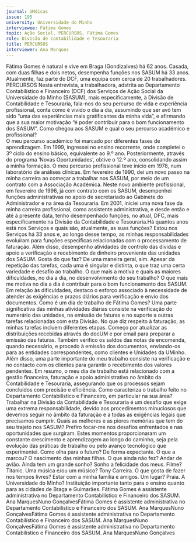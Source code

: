 ```yaml
---
journal: UMdicas 
issue: 195
university: Universidade do Minho
interviewee: Fátima Gomes 
topic: Ação Social, PERCURSOS, Fátima Gomes
role: Divisão de Contabilidade e Tesouraria
title: PERCURSOS
interviewer: Ana Marques
---
```


Fátima Gomes é natural e vive em Braga (Gondizalves) há 62 anos. 
Casada, com duas filhas e dois netos, desempenha funções nos SASUM 
há 33 anos. Atualmente, faz parte do DCF, uma equipa com cerca de 
20 trabalhadores.
PERCURSOS
Nesta entrevista, a trabalhadora, adstrita ao 
Departamento Contabilístico e Financeiro 
(DCF) dos Serviços de Ação Social da 
Universidade do Minho (SASUM), mais 
especificamente, à Divisão de Contabilidade 
e Tesouraria, fala-nos do seu percurso de 
vida e experiência profissional, conta como é 
vivido o dia a dia, assumindo que ser avó tem 
sido “uma das experiências mais gratificantes 
da minha vida”, e afirmando que a sua maior 
motivação “é poder contribuir para o bom 
funcionamento dos SASUM”.
Como chegou aos SASUM e qual o seu 
percurso académico e profissional?  
O meu percurso académico foi marcado 
por diferentes fases de aprendizagem. 
Em 1999, ingressei no ensino 
recorrente, onde completei o 3º ciclo do ensino básico, equivalente ao 9.º ano. 
Posteriormente, através do programa 
‘Novas Oportunidades’, obtive o 12.º ano, 
consolidando assim a minha formação.
O meu percurso profissional teve início 
em 1978, num laboratório de análises 
clínicas. Em fevereiro de 1990, dei um 
novo passo na minha carreira ao começar 
a trabalhar nos SASUM, por meio de um 
contrato com a Associação Académica. 
Neste novo ambiente profissional, em 
fevereiro de 1996, já com contrato 
com os SASUM, desempenhei funções 
administrativas no apoio de secretariado 
ao Gabinete do Administrador e na área 
da Tesouraria. Em 2001, iniciei uma 
nova fase da minha carreira profissional, 
como assistente administrativa, e desde 
então e até à presente data, tenho 
desempenhado funções, no atual, DFC, 
mais especificamente na Divisão da 
Contabilidade e Tesouraria.Há quantos anos está nos Serviços e quais 
são, atualmente, as suas funções?
Estou nos Serviços há 33 anos e, ao longo 
desse tempo, as minhas responsabilidades 
evoluíram para funções específicas 
relacionadas com o processamento de 
faturação. Além disso, desempenho 
atividades de controlo das dívidas e apoio 
a verificação e recebimento de dinheiro 
proveniente das unidades dos SASUM.
Gosta do que faz?
De uma maneira geral, sim. Apesar da 
repetição das tarefas, cada uma é singular 
e distinta, o que traz uma certa variedade 
e desafio ao trabalho.
O que mais a motiva e quais as 
maiores dificuldades, no dia a dia, no 
desenvolvimento do seu trabalho?
O que mais me motiva no dia a dia é 
contribuir para o bom funcionamento 
dos SASUM. Em relação às dificuldades, destaco o esforço associado à necessidade 
de atender às exigências e prazos diários 
para verificação e envio dos documentos.
Como é um dia de trabalho de Fátima 
Gomes?
Uma parte significativa das minhas 
atividades diárias consiste na verificação 
do numerário das unidades, na emissão 
de faturas e no suporte a outras tarefas 
relacionadas com esta Divisão. No que 
diz respeito à faturação, as minhas 
tarefas incluem diferentes etapas. 
Começo por atualizar as distribuições 
recebidas através do docUM e por email 
para preparar a emissão das faturas. 
Também verifico os saldos das notas de 
encomenda, quando necessário, e procedo 
à emissão dos documentos, enviando-os 
para as entidades correspondentes, como 
clientes e Unidades da UMinho. Além 
disso, uma parte importante do meu 
trabalho consiste na verificação e no 
contacto com os clientes para garantir 
o recebimento dos valores pendentes. 
Em resumo, o meu dia de trabalho está 
relacionado com a gestão financeira, 
faturação e apoio administrativo no 
âmbito da Contabilidade e Tesouraria, 
assegurando que os processos sejam 
concluídos com precisão e eficiência.
Como caracteriza o trabalho feito 
no Departamento Contabilístico e 
Financeiro, em particular na sua área?
Trabalhar na Divisão da Contabilidade e 
Tesouraria é um desafio que exige uma 
extrema responsabilidade, devido aos 
procedimentos minuciosos que devemos 
seguir no âmbito da faturação e a todas as 
exigências legais que precisamos cumprir.
Quais as melhores e as piores memórias 
que tem do seu trajeto nos SASUM?
Prefiro focar-me nos desafios enfrentados 
e nas oportunidades que surgiram. Estes 
momentos proporcionaram um constante 
crescimento e aprendizagem ao longo do 
caminho, seja pela evolução das práticas 
de trabalho ou pelo avanço tecnológico 
que experimentei.
Como olha para o futuro?
De forma expectante.
O que a marcou?
O nascimento das minhas filhas.
O que ainda não fez?
Andar de avião.
Ainda tem um grande sonho?
Sonho a felicidade dos meus.
Filme?
Titanic.
Uma música e/ou um músico?
Tony Carreira.
O que gosta de fazer nos tempos 
livres?
Estar com a minha família e amigos.
Um lugar?
Praia.
A Universidade do Minho?
Instituição importante tanto para 
o ensino quanto para as cidades de 
Braga e Guimarães.
Fátima Gomes é assistente administrativa no Departamento Contabilístico e Financeiro dos SASUM. Ana MarquesNuno GonçalvesFátima Gomes é assistente administrativa no Departamento Contabilístico e Financeiro dos SASUM. Ana MarquesNuno GonçalvesFátima Gomes é assistente administrativa no Departamento Contabilístico e Financeiro dos SASUM. Ana MarquesNuno GonçalvesFátima Gomes é assistente administrativa no Departamento Contabilístico e Financeiro dos SASUM. Ana MarquesNuno Gonçalves